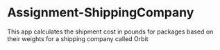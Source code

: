 # Assignment-ShippingCompany
This app calculates the shipment cost in pounds for packages based on their weights for a shipping company called Orbit
